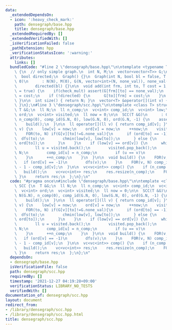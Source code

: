 ```yaml
---
data:
  _extendedDependsOn:
  - icon: ':heavy_check_mark:'
    path: densegraph/base.hpp
    title: densegraph/base.hpp
  _extendedRequiredBy: []
  _extendedVerifiedWith: []
  _isVerificationFailed: false
  _pathExtension: hpp
  _verificationStatusIcon: ':warning:'
  attributes:
    links: []
  bundledCode: "#line 2 \"densegraph/base.hpp\"\n\ntemplate <typename T> struct Graph\
    \ {\n  // only simple graph.\n  int N, M;\n  vector<vector<T>> G;\n  T none_val;\n\
    \  bool directed;\n  Graph() {}\n  Graph(int N, bool bl = false, T none_val =\
    \ 0)\n      : N(N), M(0), G(N, vector<int>(N, none_val)), none_val(none_val),\n\
    \        directed(bl) {}\n\n  void add(int frm, int to, T cost = 1, bool check_mult\
    \ = true) {\n    if(check_mult) assert(G[frm][to] == none_val);\n    G[frm][to]\
    \ = cost;\n    if (!directed) {\n      G[to][frm] = cost;\n    }\n    ++M;\n \
    \ }\n\n  int size() { return N; }\n  vector<T> &operator[](int v) { return G[v];\
    \ }\n};\n#line 3 \"densegraph/scc.hpp\"\n\ntemplate <class T> struct SCC {\n \
    \ T &G;\n  ll N;\n  ll n_comp;\n  vc<int> comp_id;\n  vc<int> low;\n  vc<int>\
    \ ord;\n  vc<int> visited;\n  ll now = 0;\n\n  SCC(T &G)\n      : G(G), N(G.N),\
    \ n_comp(0), comp_id(G.N, 0), low(G.N, 0), ord(G.N, -1) {\n    assert(G.directed);\n\
    \    build();\n  }\n\n  ll operator[](ll v) { return comp_id[v]; }\n\n  void dfs(int\
    \ v) {\n    low[v] = now;\n    ord[v] = now;\n    ++now;\n    visited.eb(v);\n\
    \    FOR(to, N) if(G[v][to]!=G.none_val){\n      if (ord[to] == -1) {\n      \
    \  dfs(to);\n        chmin(low[v], low[to]);\n      } else {\n        chmin(low[v],\
    \ ord[to]);\n      }\n    }\n    if (low[v] == ord[v]) {\n      while (1) {\n\
    \        ll u = visited.back();\n        visited.pop_back();\n        ord[u] =\
    \ N;\n        comp_id[u] = n_comp;\n        if (u == v)\n          break;\n  \
    \    }\n      ++n_comp;\n    }\n  }\n\n  void build() {\n    FOR(v, N) {\n   \
    \   if (ord[v] == -1)\n        dfs(v);\n    }\n    FOR(v, N) comp_id[v] = n_comp\
    \ - 1 - comp_id[v];\n  }\n\n  vc<vc<int>> comp() {\n    if (n_comp == 0)\n   \
    \   build();\n    vc<vc<int>> res;\n    res.resize(n_comp);\n    FOR(v, N) { res[comp_id[v]].eb(v);\
    \ }\n    return res;\n  };\n};\n"
  code: "#pragma once\n#include \"densegraph/base.hpp\"\n\ntemplate <class T> struct\
    \ SCC {\n  T &G;\n  ll N;\n  ll n_comp;\n  vc<int> comp_id;\n  vc<int> low;\n\
    \  vc<int> ord;\n  vc<int> visited;\n  ll now = 0;\n\n  SCC(T &G)\n      : G(G),\
    \ N(G.N), n_comp(0), comp_id(G.N, 0), low(G.N, 0), ord(G.N, -1) {\n    assert(G.directed);\n\
    \    build();\n  }\n\n  ll operator[](ll v) { return comp_id[v]; }\n\n  void dfs(int\
    \ v) {\n    low[v] = now;\n    ord[v] = now;\n    ++now;\n    visited.eb(v);\n\
    \    FOR(to, N) if(G[v][to]!=G.none_val){\n      if (ord[to] == -1) {\n      \
    \  dfs(to);\n        chmin(low[v], low[to]);\n      } else {\n        chmin(low[v],\
    \ ord[to]);\n      }\n    }\n    if (low[v] == ord[v]) {\n      while (1) {\n\
    \        ll u = visited.back();\n        visited.pop_back();\n        ord[u] =\
    \ N;\n        comp_id[u] = n_comp;\n        if (u == v)\n          break;\n  \
    \    }\n      ++n_comp;\n    }\n  }\n\n  void build() {\n    FOR(v, N) {\n   \
    \   if (ord[v] == -1)\n        dfs(v);\n    }\n    FOR(v, N) comp_id[v] = n_comp\
    \ - 1 - comp_id[v];\n  }\n\n  vc<vc<int>> comp() {\n    if (n_comp == 0)\n   \
    \   build();\n    vc<vc<int>> res;\n    res.resize(n_comp);\n    FOR(v, N) { res[comp_id[v]].eb(v);\
    \ }\n    return res;\n  };\n};\n"
  dependsOn:
  - densegraph/base.hpp
  isVerificationFile: false
  path: densegraph/scc.hpp
  requiredBy: []
  timestamp: '2021-12-27 04:19:28+09:00'
  verificationStatus: LIBRARY_NO_TESTS
  verifiedWith: []
documentation_of: densegraph/scc.hpp
layout: document
redirect_from:
- /library/densegraph/scc.hpp
- /library/densegraph/scc.hpp.html
title: densegraph/scc.hpp
---
```

